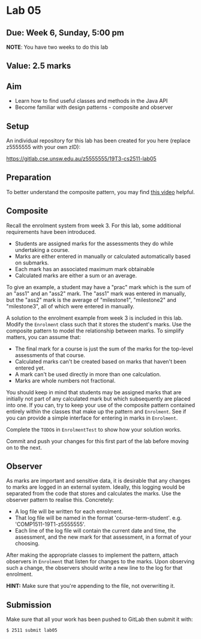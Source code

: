 # Lab 05

## Due: Week 6, Sunday, 5:00 pm

**NOTE**: You have two weeks to do this lab

## Value: 2.5 marks

## Aim

* Learn how to find useful classes and methods in the Java API
* Become familiar with design patterns - composite and observer

## Setup

An individual repository for this lab has been created for you here (replace z5555555 with your own zID):

https://gitlab.cse.unsw.edu.au/z5555555/19T3-cs2511-lab05

## Preparation

To better understand the composite pattern, you may find [this video](https://www.soln.io/course/B1RYiLjNX?s=HkKJqGGdQ) helpful.

## Composite

Recall the enrolment system from week 3. For this lab, some additional requirements have been introduced.

* Students are assigned marks for the assessments they do while undertaking a course.
* Marks are either entered in manually or calculated automatically based on submarks.
* Each mark has an associated maximum mark obtainable
* Calculated marks are either a sum or an average.

To give an example, a student may have a "prac" mark which is the sum of an "ass1" and an "ass2" mark. The "ass1" mark was entered in manually, but the "ass2" mark is the average of "milestone1", "milestone2" and "milestone3", all of which were entered in manually.

A solution to the enrolment example from week 3 is included in this lab. Modify the `Enrolment` class such that it stores the student's marks. Use the composite pattern to model the relationship between marks. To simplify matters, you can assume that:

* The final mark for a course is just the sum of the marks for the top-level assessments of that course.
* Calculated marks can't be created based on marks that haven't been entered yet.
* A mark can't be used directly in more than one calculation.
* Marks are whole numbers not fractional.

You should keep in mind that students may be assigned marks that are initially not part of any calculated mark but which subsequently are placed into one. If you can, try to keep your use of the composite pattern contained entirely within the classes that make up the pattern and `Enrolment`. See if you can provide a simple interface for entering in marks in `Enrolment`.

Complete the `TODO`s in `EnrolmentTest` to show how your solution works.

Commit and push your changes for this first part of the lab before moving on to the next.

## Observer

As marks are important and sensitive data, it is desirable that any changes to marks are logged in an external system. Ideally, this logging would be separated from the code that stores and calculates the marks. Use the observer pattern to realise this. Concretely:

* A log file will be written for each enrolment.
* That log file will be named in the format 'course-term-student'. e.g. 'COMP1511-19T1-z5555555'.
* Each line of the log file will contain the current date and time, the assessment, and the new mark for that assessment, in a format of your choosing.

After making the appropriate classes to implement the pattern, attach observers in `Enrolment` that listen for changes to the marks. Upon observing such a change, the observers should write a new line to the log for that enrolment.

**HINT:** Make sure that you're appending to the file, not overwriting it.

## Submission

Make sure that all your work has been pushed to GitLab then submit it with:

```bash
$ 2511 submit lab05
```
